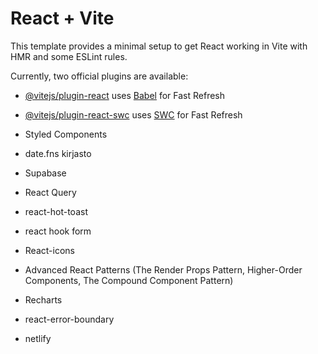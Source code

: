 # React + Vite

This template provides a minimal setup to get React working in Vite with HMR and some ESLint rules.

Currently, two official plugins are available:

- [@vitejs/plugin-react](https://github.com/vitejs/vite-plugin-react/blob/main/packages/plugin-react/README.md) uses [Babel](https://babeljs.io/) for Fast Refresh
- [@vitejs/plugin-react-swc](https://github.com/vitejs/vite-plugin-react-swc) uses [SWC](https://swc.rs/) for Fast Refresh

- Styled Components
- date.fns kirjasto
- Supabase
- React Query
- react-hot-toast
- react hook form
- React-icons
- Advanced React Patterns (The Render Props Pattern, Higher-Order Components, The Compound Component Pattern)
- Recharts
- react-error-boundary
- netlify

